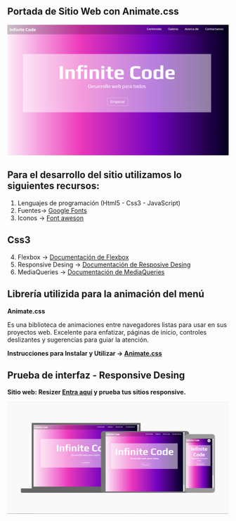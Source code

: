 Portada de Sitio Web con Animate.css
---

<img src="imagenes/portada.png">

Para el desarrollo del sitio utilizamos lo siguientes recursos:
---

1.	Lenguajes de programación (Html5 - Css3 - JavaScript)  
2.	Fuentes→ [Google Fonts](https://fonts.google.com/)
3.	Iconos → [Font aweson](https://fontawesome.com/)

Css3
---

4.	Flexbox → [Documentación de Flexbox ](https://www.w3schools.com/css/css3_flexbox.asp)
5.	Responsive Desing → [Documentación de Resposive Desing](https://www.w3schools.com/css/css_rwd_intro.asp)
6.	MediaQueries → [Documentación de MediaQueries](https://www.w3schools.com/css/css3_mediaqueries.asp)

Librería utilizida para la animación del menú 
---

**Animate.css**

Es una biblioteca de animaciones entre navegadores listas para usar en sus proyectos web. Excelente para enfatizar, páginas de inicio, controles deslizantes y sugerencias para guiar la atención.

**Instrucciones para Instalar y Utilizar → [Animate.css](https://animate.style/)**

Prueba de interfaz - Responsive Desing 
---

**Sitio web: Resizer [Entra aquí](https://material.io/resources/resizer/#url=https%3A%2F%2Fkeysel.github.io%2FInfiniteCode%2F) y prueba tus sitios responsive.**

<img src="imagenes/ResposiceDesing.png">


